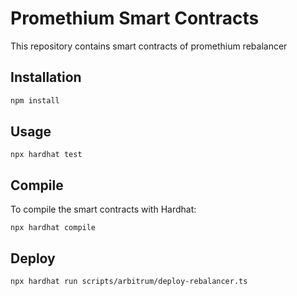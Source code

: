 # Promethium Smart Contracts

This repository contains smart contracts of promethium rebalancer

## Installation

```bash
npm install
```

## Usage

```
npx hardhat test
```

## Compile

To compile the smart contracts with Hardhat:

```
npx hardhat compile
```

## Deploy

```
npx hardhat run scripts/arbitrum/deploy-rebalancer.ts
```
